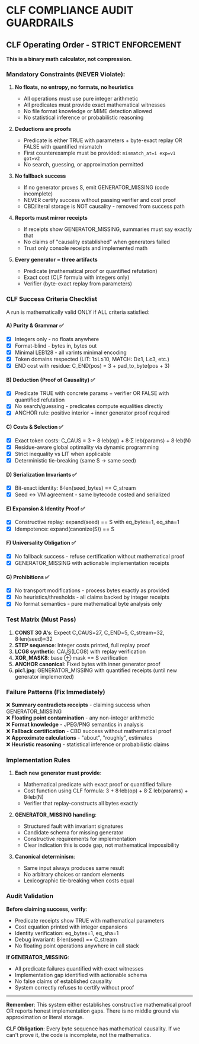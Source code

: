 # CLF COMPLIANCE AUDIT GUARDRAILS

## CLF Operating Order - STRICT ENFORCEMENT

**This is a binary math calculator, not compression.**

### Mandatory Constraints (NEVER Violate):

1. **No floats, no entropy, no formats, no heuristics**
   - All operations must use pure integer arithmetic
   - All predicates must provide exact mathematical witnesses
   - No file format knowledge or MIME detection allowed
   - No statistical inference or probabilistic reasoning

2. **Deductions are proofs**
   - Predicate is either TRUE with parameters + byte-exact replay OR FALSE with quantified mismatch
   - First counterexample must be provided: `mismatch_at=i exp=v1 got=v2`
   - No search, guessing, or approximation permitted

3. **No fallback success**
   - If no generator proves S, emit GENERATOR_MISSING (code incomplete)
   - NEVER certify success without passing verifier and cost proof
   - CBD/literal storage is NOT causality - removed from success path

4. **Reports must mirror receipts**
   - If receipts show GENERATOR_MISSING, summaries must say exactly that
   - No claims of "causality established" when generators failed
   - Trust only console receipts and implemented math

5. **Every generator = three artifacts**
   - Predicate (mathematical proof or quantified refutation)
   - Exact cost (CLF formula with integers only)
   - Verifier (byte-exact replay from parameters)

### CLF Success Criteria Checklist

A run is mathematically valid ONLY if ALL criteria satisfied:

#### A) Purity & Grammar ✅
- [x] Integers only - no floats anywhere
- [x] Format-blind - bytes in, bytes out
- [x] Minimal LEB128 - all varints minimal encoding
- [x] Token domains respected (LIT: 1≤L≤10, MATCH: D≥1, L≥3, etc.)
- [x] END cost with residue: C_END(pos) = 3 + pad_to_byte(pos + 3)

#### B) Deduction (Proof of Causality) ✅
- [x] Predicate TRUE with concrete params + verifier OR FALSE with quantified refutation
- [x] No search/guessing - predicates compute equalities directly
- [x] ANCHOR rule: positive interior + inner generator proof required

#### C) Costs & Selection ✅
- [x] Exact token costs: C_CAUS = 3 + 8·leb(op) + 8·Σ leb(params) + 8·leb(N)
- [x] Residue-aware global optimality via dynamic programming
- [x] Strict inequality vs LIT when applicable
- [x] Deterministic tie-breaking (same S → same seed)

#### D) Serialization Invariants ✅
- [x] Bit-exact identity: 8·len(seed_bytes) == C_stream
- [x] Seed ↔ VM agreement - same bytecode costed and serialized

#### E) Expansion & Identity Proof ✅
- [x] Constructive replay: expand(seed) == S with eq_bytes=1, eq_sha=1
- [x] Idempotence: expand(canonize(S)) == S

#### F) Universality Obligation ✅
- [x] No fallback success - refuse certification without mathematical proof
- [x] GENERATOR_MISSING with actionable implementation receipts

#### G) Prohibitions ✅
- [x] No transport modifications - process bytes exactly as provided
- [x] No heuristics/thresholds - all claims backed by integer receipts
- [x] No format semantics - pure mathematical byte analysis only

### Test Matrix (Must Pass)

1. **CONST 30 A's**: Expect C_CAUS=27, C_END=5, C_stream=32, 8·len(seed)=32
2. **STEP sequence**: Integer costs printed, full replay proof
3. **LCG8 synthetic**: CAUS(LCG8) with replay verification  
4. **XOR_MASK8**: base ⊕ mask == S verification
5. **ANCHOR canonical**: Fixed bytes with inner generator proof
6. **pic1.jpg**: GENERATOR_MISSING with quantified receipts (until new generator implemented)

### Failure Patterns (Fix Immediately)

❌ **Summary contradicts receipts** - claiming success when GENERATOR_MISSING  
❌ **Floating point contamination** - any non-integer arithmetic  
❌ **Format knowledge** - JPEG/PNG semantics in analysis  
❌ **Fallback certification** - CBD success without mathematical proof  
❌ **Approximate calculations** - "about", "roughly", estimates  
❌ **Heuristic reasoning** - statistical inference or probabilistic claims

### Implementation Rules

1. **Each new generator must provide**:
   - Mathematical predicate with exact proof or quantified failure
   - Cost function using CLF formula: 3 + 8·leb(op) + 8·Σ leb(params) + 8·leb(N)  
   - Verifier that replay-constructs all bytes exactly

2. **GENERATOR_MISSING handling**:
   - Structured fault with invariant signatures
   - Candidate schema for missing generator
   - Constructive requirements for implementation
   - Clear indication this is code gap, not mathematical impossibility

3. **Canonical determinism**:
   - Same input always produces same result
   - No arbitrary choices or random elements
   - Lexicographic tie-breaking when costs equal

### Audit Validation

**Before claiming success, verify**:
- Predicate receipts show TRUE with mathematical parameters
- Cost equation printed with integer expansions  
- Identity verification: eq_bytes=1, eq_sha=1
- Debug invariant: 8·len(seed) == C_stream
- No floating point operations anywhere in call stack

**If GENERATOR_MISSING**:
- All predicate failures quantified with exact witnesses
- Implementation gap identified with actionable schema
- No false claims of established causality
- System correctly refuses to certify without proof

---

**Remember**: This system either establishes constructive mathematical proof OR reports honest implementation gaps. There is no middle ground via approximation or literal storage.

**CLF Obligation**: Every byte sequence has mathematical causality. If we can't prove it, the code is incomplete, not the mathematics.
